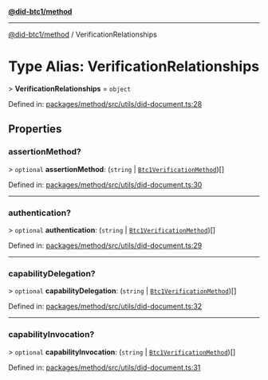 [**@did-btc1/method**](../README.md)

***

[@did-btc1/method](../globals.md) / VerificationRelationships

# Type Alias: VerificationRelationships

&gt; **VerificationRelationships** = `object`

Defined in: [packages/method/src/utils/did-document.ts:28](https://github.com/dcdpr/did-btc1-js/blob/4ab6f9915d95beed9bc633644c9db1539395f512/packages/method/src/utils/did-document.ts#L28)

## Properties

### assertionMethod?

&gt; `optional` **assertionMethod**: (`string` \| [`Btc1VerificationMethod`](../classes/Btc1VerificationMethod.md))[]

Defined in: [packages/method/src/utils/did-document.ts:30](https://github.com/dcdpr/did-btc1-js/blob/4ab6f9915d95beed9bc633644c9db1539395f512/packages/method/src/utils/did-document.ts#L30)

***

### authentication?

&gt; `optional` **authentication**: (`string` \| [`Btc1VerificationMethod`](../classes/Btc1VerificationMethod.md))[]

Defined in: [packages/method/src/utils/did-document.ts:29](https://github.com/dcdpr/did-btc1-js/blob/4ab6f9915d95beed9bc633644c9db1539395f512/packages/method/src/utils/did-document.ts#L29)

***

### capabilityDelegation?

&gt; `optional` **capabilityDelegation**: (`string` \| [`Btc1VerificationMethod`](../classes/Btc1VerificationMethod.md))[]

Defined in: [packages/method/src/utils/did-document.ts:32](https://github.com/dcdpr/did-btc1-js/blob/4ab6f9915d95beed9bc633644c9db1539395f512/packages/method/src/utils/did-document.ts#L32)

***

### capabilityInvocation?

&gt; `optional` **capabilityInvocation**: (`string` \| [`Btc1VerificationMethod`](../classes/Btc1VerificationMethod.md))[]

Defined in: [packages/method/src/utils/did-document.ts:31](https://github.com/dcdpr/did-btc1-js/blob/4ab6f9915d95beed9bc633644c9db1539395f512/packages/method/src/utils/did-document.ts#L31)
